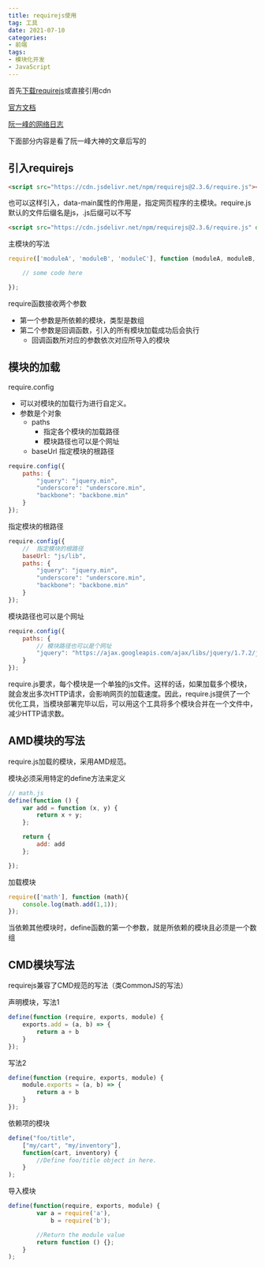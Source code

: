 ```yaml
---
title: requirejs使用
tag: 工具
date: 2021-07-10
categories: 
- 前端
tags: 
- 模块化开发 
- JavaScript
---
```

首先[下载requirejs](https://requirejs.org/docs/download.html)或直接引用cdn

[官方文档](https://requirejs.org/) 

[阮一峰的网络日志](https://www.ruanyifeng.com/blog/2012/11/require_js.html)

下面部分内容是看了阮一峰大神的文章后写的
## 引入requirejs
``` html
<script src="https://cdn.jsdelivr.net/npm/requirejs@2.3.6/require.js"></script>
```
也可以这样引入，data-main属性的作用是，指定网页程序的主模块。require.js默认的文件后缀名是js，.js后缀可以不写
``` html
<script src="https://cdn.jsdelivr.net/npm/requirejs@2.3.6/require.js" data-main="js/main"></script>
```
主模块的写法
``` js
require(['moduleA', 'moduleB', 'moduleC'], function (moduleA, moduleB, moduleC) {

    // some code here

});
```
require函数接收两个参数
* 第一个参数是所依赖的模块，类型是数组
* 第二个参数是回调函数，引入的所有模块加载成功后会执行
  * 回调函数所对应的参数依次对应所导入的模块

## 模块的加载
require.config
* 可以对模块的加载行为进行自定义。
* 参数是个对象
  * paths 
    * 指定各个模块的加载路径
    * 模块路径也可以是个网址
  * baseUrl 指定模块的根路径
``` js
require.config({
    paths: {
        "jquery": "jquery.min",
        "underscore": "underscore.min",
        "backbone": "backbone.min"
    }
});
```
 指定模块的根路径
```js
require.config({
    //  指定模块的根路径
    baseUrl: "js/lib",
    paths: {
        "jquery": "jquery.min",
        "underscore": "underscore.min",
        "backbone": "backbone.min"
    }
});
```
模块路径也可以是个网址
``` js
require.config({
    paths: {
        // 模块路径也可以是个网址
        "jquery": "https://ajax.googleapis.com/ajax/libs/jquery/1.7.2/jquery.min"
    }
});
```
require.js要求，每个模块是一个单独的js文件。这样的话，如果加载多个模块，就会发出多次HTTP请求，会影响网页的加载速度。因此，require.js提供了一个优化工具，当模块部署完毕以后，可以用这个工具将多个模块合并在一个文件中，减少HTTP请求数。

## AMD模块的写法
require.js加载的模块，采用AMD规范。

模块必须采用特定的define方法来定义
``` js
// math.js
define(function () {
    var add = function (x, y) {
        return x + y;
    };

    return {
        add: add
    };

});
```
加载模块
```js
require(['math'], function (math){
    console.log(math.add(1,1));
});
```
当依赖其他模块时，define函数的第一个参数，就是所依赖的模块且必须是一个数组
## CMD模块写法
requirejs兼容了CMD规范的写法（类CommonJS的写法）

声明模块，写法1
```js
define(function (require, exports, module) {
    exports.add = (a, b) => {
        return a + b
    }
});
```
写法2
``` js
define(function (require, exports, module) {
    module.exports = (a, b) => {
        return a + b
    }
});
```
依赖项的模块
```js
define("foo/title",
    ["my/cart", "my/inventory"],
    function(cart, inventory) {
        //Define foo/title object in here.
    }
);
```
导入模块
``` js
define(function(require, exports, module) {
        var a = require('a'),
            b = require('b');

        //Return the module value
        return function () {};
    }
);
```
